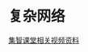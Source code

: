 # 复杂网络





[集智课堂相关视频资料](file:///Volumes/EthanZ/Ethan/StorageFiles/ReadingsFile/数学与系统科学/复杂网络/复杂网络课程_2021_集智课堂)